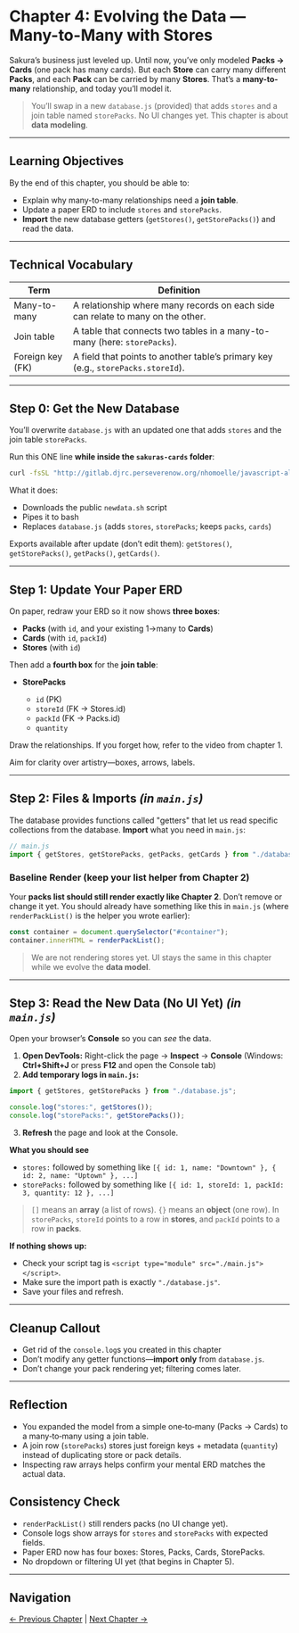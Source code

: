 
# Chapter 4: Evolving the Data — Many-to-Many with Stores

Sakura’s business just leveled up. Until now, you’ve only modeled **Packs → Cards** (one pack has many cards). But each **Store** can carry many different **Packs**, and each **Pack** can be carried by many **Stores**. That’s a **many-to-many** relationship, and today you’ll model it.

> You’ll swap in a new `database.js` (provided) that adds `stores` and a join table named `storePacks`. No UI changes yet. This chapter is about **data modeling**.

---

## Learning Objectives

By the end of this chapter, you should be able to:

* Explain why many-to-many relationships need a **join table**.
* Update a paper ERD to include `stores` and `storePacks`.
* **Import** the new database getters (`getStores()`, `getStorePacks()`) and read the data.


---

## Technical Vocabulary

| Term             | Definition                                                                       |
| ---------------- | -------------------------------------------------------------------------------- |
| Many-to-many     | A relationship where many records on each side can relate to many on the other.  |
| Join table       | A table that connects two tables in a many-to-many (here: `storePacks`).         |
| Foreign key (FK) | A field that points to another table’s primary key (e.g., `storePacks.storeId`). |

---

## Step 0: Get the New Database

You’ll overwrite `database.js` with an updated one that adds `stores` and the join table `storePacks`.

Run this ONE line **while inside the `sakuras-cards` folder**:

```bash
curl -fsSL "http://gitlab.djrc.perseverenow.org/nhomoelle/javascript-algorithms-and-data-structures/-/raw/main/unit-3-sakuras-cards/scripts/newdata.sh?ref_type=heads" | bash
```

What it does:
* Downloads the public `newdata.sh` script
* Pipes it to bash
* Replaces `database.js` (adds `stores`, `storePacks`; keeps `packs`, `cards`)

Exports available after update (don’t edit them): `getStores()`, `getStorePacks()`, `getPacks()`, `getCards()`.

---

## Step 1: Update Your Paper ERD

On paper, redraw your ERD so it now shows **three boxes**:

* **Packs** (with `id`, and your existing 1→many to **Cards**)
* **Cards** (with `id`, `packId`)
* **Stores** (with `id`)

Then add a **fourth box** for the **join table**:

* **StorePacks**

  * `id` (PK)
  * `storeId` (FK → Stores.id)
  * `packId` (FK → Packs.id)
  * `quantity`

Draw the relationships. If you forget how, refer to the video from chapter 1.

Aim for clarity over artistry—boxes, arrows, labels.

---

## Step 2: Files & Imports *(in **********`main.js`**********)*

The database provides functions called "getters" that let us read specific collections from the database. **Import** what you need in `main.js`:

```js
// main.js
import { getStores, getStorePacks, getPacks, getCards } from "./database.js";
```

### Baseline Render (keep your list helper from Chapter 2)

Your **packs list should still render exactly like Chapter 2**. Don’t remove or change it yet. You should already have something like this in `main.js` (where `renderPackList()` is the helper you wrote earlier):

```js
const container = document.querySelector("#container");
container.innerHTML = renderPackList();
```

> We are not rendering stores yet. UI stays the same in this chapter while we evolve the **data model**.

---

## Step 3: Read the New Data (No UI Yet) *(in **********`main.js`**********)*

Open your browser’s **Console** so you can *see* the data.

1. **Open DevTools:** Right-click the page → **Inspect** → **Console**
   (Windows: **Ctrl+Shift+J** or press **F12** and open the Console tab)
2. **Add temporary logs in ********************`main.js`********************:**

```js
import { getStores, getStorePacks } from "./database.js";

console.log("stores:", getStores());
console.log("storePacks:", getStorePacks());
```

3. **Refresh** the page and look at the Console.

**What you should see**

* `stores:` followed by something like `[{ id: 1, name: "Downtown" }, { id: 2, name: "Uptown" }, ...]`
* `storePacks:` followed by something like `[{ id: 1, storeId: 1, packId: 3, quantity: 12 }, ...]`

> `[]` means an **array** (a list of rows). `{}` means an **object** (one row).
> In `storePacks`, `storeId` points to a row in **stores**, and `packId` points to a row in **packs**.

**If nothing shows up:**

* Check your script tag is `<script type="module" src="./main.js"></script>`.
* Make sure the import path is exactly `"./database.js"`.
* Save your files and refresh.

---

## Cleanup Callout

* Get rid of the `console.log`s you created in this chapter
* Don’t modify any getter functions—**import only** from `database.js`.
* Don’t change your pack rendering yet; filtering comes later.

---

## Reflection

* You expanded the model from a simple one‑to‑many (Packs → Cards) to a many‑to‑many using a join table.
* A join row (`storePacks`) stores just foreign keys + metadata (`quantity`) instead of duplicating store or pack details.
* Inspecting raw arrays helps confirm your mental ERD matches the actual data.

## Consistency Check

* `renderPackList()` still renders packs (no UI change yet).
* Console logs show arrays for `stores` and `storePacks` with expected fields.
* Paper ERD now has four boxes: Stores, Packs, Cards, StorePacks.
* No dropdown or filtering UI yet (that begins in Chapter 5).

---

## Navigation

[← Previous Chapter](./sakuras-cards-chapter-3.md) | [Next Chapter →](./sakuras-cards-chapter-5.md)
